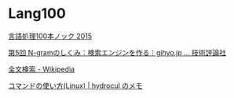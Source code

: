 # Lang100

[言語処理100本ノック 2015](http://www.cl.ecei.tohoku.ac.jp/nlp100/#)

[第5回 N-gramのしくみ：検索エンジンを作る｜gihyo.jp … 技術評論社](http://gihyo.jp/dev/serial/01/make-findspot/0005?page=2)

[全文検索 - Wikipedia](http://ja.wikipedia.org/wiki/%E5%85%A8%E6%96%87%E6%A4%9C%E7%B4%A2)

[コマンドの使い方(Linux) | hydrocul のメモ](http://hydrocul.github.io/wiki/commands/)
